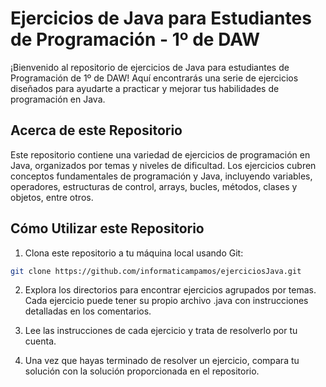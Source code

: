 # Ejercicios de Java para Estudiantes de Programación - 1º de DAW

¡Bienvenido al repositorio de ejercicios de Java para estudiantes de Programación de 1º de DAW! Aquí encontrarás una serie de ejercicios diseñados para ayudarte a practicar y mejorar tus habilidades de programación en Java.

## Acerca de este Repositorio

Este repositorio contiene una variedad de ejercicios de programación en Java, organizados por temas y niveles de dificultad. Los ejercicios cubren conceptos fundamentales de programación y Java, incluyendo variables, operadores, estructuras de control, arrays, bucles, métodos, clases y objetos, entre otros.

## Cómo Utilizar este Repositorio

1. Clona este repositorio a tu máquina local usando Git:

```bash
git clone https://github.com/informaticampamos/ejerciciosJava.git
```
2. Explora los directorios para encontrar ejercicios agrupados por temas. Cada ejercicio puede tener su propio archivo .java con instrucciones detalladas en los comentarios.

3. Lee las instrucciones de cada ejercicio y trata de resolverlo por tu cuenta.

4. Una vez que hayas terminado de resolver un ejercicio, compara tu solución con la solución proporcionada en el repositorio. 
